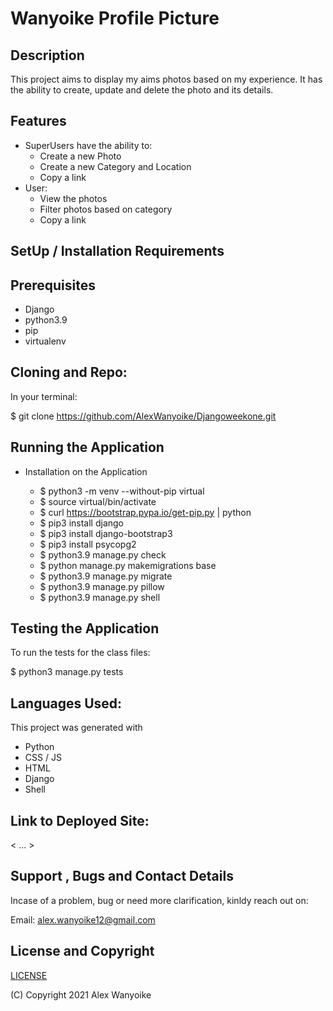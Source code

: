 # Wanyoike Profile Picture

## Description

This project aims to display my aims photos based on my experience. It has the ability to create, update and delete the photo and its details.

## Features

- SuperUsers have the ability to:
  - Create a new Photo
  - Create a new Category and Location
  - Copy a link
- User:
  - View the photos
  - Filter photos based on category
  - Copy a link

## SetUp / Installation Requirements

## Prerequisites

- Django
- python3.9
- pip
- virtualenv

## Cloning and Repo:

In your terminal:

$ git clone https://github.com/AlexWanyoike/Djangoweekone.git

## Running the Application

- Installation on the Application

  - $ python3 -m venv --without-pip virtual
  - $ source virtual/bin/activate
  - $ curl https://bootstrap.pypa.io/get-pip.py | python
  - $ pip3 install django
  - $ pip3 install django-bootstrap3
  - $ pip3 install psycopg2
  - $ python3.9 manage.py check
  - $ python manage.py makemigrations base
  - $ python3.9 manage.py migrate
  - $ python3.9 manage.py pillow
  - $ python3.9 manage.py shell

## Testing the Application

To run the tests for the class files:

$ python3 manage.py tests

## Languages Used:

This project was generated with

- Python
- CSS / JS
- HTML
- Django
- Shell

## Link to Deployed Site:

< ... >

## Support , Bugs and Contact Details

Incase of a problem, bug or need more clarification, kinldy reach out on:

Email:
alex.wanyoike12@gmail.com

## License and Copyright

[LICENSE]()

(C) Copyright 2021 Alex Wanyoike
